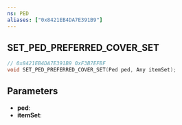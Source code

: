 ```yaml
---
ns: PED
aliases: ["0x8421EB4DA7E391B9"]
---
```

## SET_PED_PREFERRED_COVER_SET

```c
// 0x8421EB4DA7E391B9 0xF3B7EFBF
void SET_PED_PREFERRED_COVER_SET(Ped ped, Any itemSet);
```


## Parameters
* **ped**: 
* **itemSet**: 


